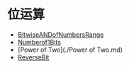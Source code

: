 # **位运算**

* [BitwiseANDofNumbersRange](./BitwiseANDofNumbersRange.md)
* [Numberof1Bits](./Numberof1Bits.md)
* [Power of Two](./Power of Two.md)
* [ReverseBit](ReverseBit.md)